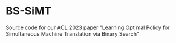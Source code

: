 # BS-SiMT
Source code for our ACL 2023 paper "Learning Optimal Policy for Simultaneous Machine Translation via Binary Search"
